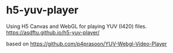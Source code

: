 # h5-yuv-player

Using H5 Canvas and WebGL for playing YUV (I420) files.
https://asdftu.github.io/h5-yuv-player/


based on 
https://github.com/p4prasoon/YUV-Webgl-Video-Player
